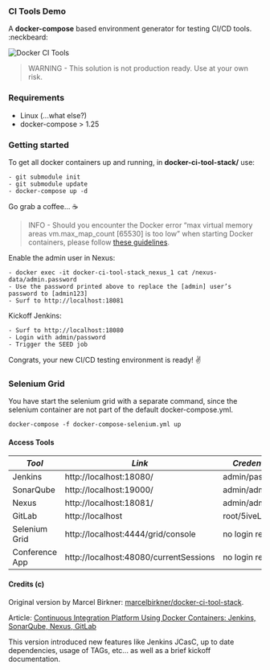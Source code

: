 ### CI Tools Demo

A __docker-compose__ based environment generator for testing CI/CD tools. :neckbeard:

![Docker CI Tools](screenshots/docker-ci-tools.png)

> WARNING - This solution is not production ready. Use at your own risk.

### Requirements
- Linux (...what else?)
- docker-compose > 1.25

### Getting started

To get all docker containers up and running, in __docker-ci-tool-stack/__ use:

```
- git submodule init
- git submodule update
- docker-compose up -d
```

Go grab a coffee... :coffee:

> INFO - Should you encounter the Docker error “max virtual memory areas vm.max_map_count [65530] is too low” when starting Docker containers, please follow [these guidelines](https://github.com/maxyermayank/docker-compose-elasticsearch-kibana/issues/10#issuecomment-612000396). 

Enable the admin user in Nexus:

```
- docker exec -it docker-ci-tool-stack_nexus_1 cat /nexus-data/admin.password
- Use the password printed above to replace the [admin] user’s password to [admin123]
- Surf to http://localhost:18081
```

Kickoff Jenkins:

```
- Surf to http://localhost:18080
- Login with admin/password
- Trigger the SEED job
```

Congrats, your new CI/CD testing environment is ready! :v:

### Selenium Grid

You have start the selenium grid with a separate command, since the selenium container are
not part of the default docker-compose.yml.

```
docker-compose -f docker-compose-selenium.yml up
```

#### Access Tools

| *Tool* | *Link* | *Credentials* |
| ------------- | ------------- | ------------- |
| Jenkins | http://localhost:18080/ | admin/password |
| SonarQube | http://localhost:19000/ | admin/admin |
| Nexus | http://localhost:18081/ | admin/admin123 |
| GitLab | http://localhost | root/5iveL!fe |
| Selenium Grid | http://localhost:4444/grid/console | no login required |
| Conference App | http://localhost:48080/currentSessions | no login required |

#### Credits (c)

Original version by Marcel Birkner: [marcelbirkner/docker-ci-tool-stack](https://github.com/marcelbirkner/docker-ci-tool-stack).

Article: [Continuous Integration Platform Using Docker Containers: Jenkins, SonarQube, Nexus, GitLab](https://blog.codecentric.de/en/2015/10/continuous-integration-platform-using-docker-container-jenkins-sonarqube-nexus-gitlab)

This version introduced new features like Jenkins JCasC, up to date dependencies, usage of TAGs, etc... as well as a brief kickoff documentation.
